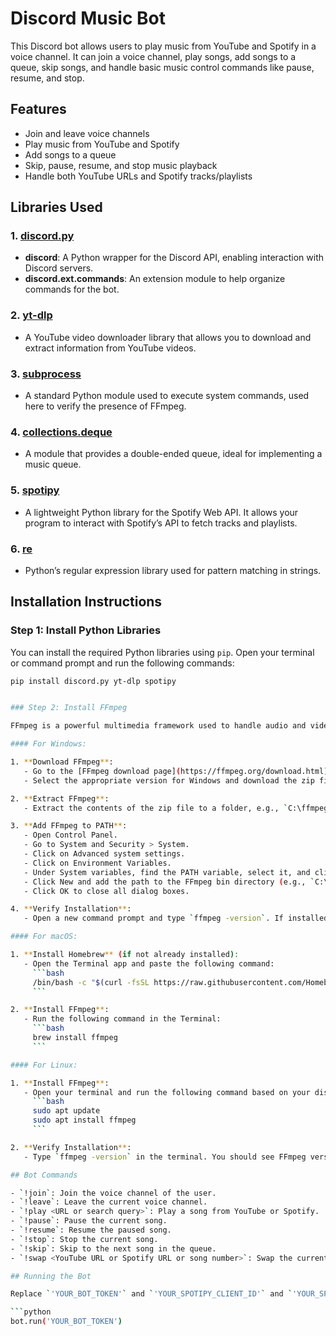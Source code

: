 # Discord Music Bot

This Discord bot allows users to play music from YouTube and Spotify in a voice channel. It can join a voice channel, play songs, add songs to a queue, skip songs, and handle basic music control commands like pause, resume, and stop.

## Features

- Join and leave voice channels
- Play music from YouTube and Spotify
- Add songs to a queue
- Skip, pause, resume, and stop music playback
- Handle both YouTube URLs and Spotify tracks/playlists

## Libraries Used

### 1. [discord.py](https://discordpy.readthedocs.io/en/stable/)
- **discord**: A Python wrapper for the Discord API, enabling interaction with Discord servers.
- **discord.ext.commands**: An extension module to help organize commands for the bot.

### 2. [yt-dlp](https://github.com/yt-dlp/yt-dlp)
- A YouTube video downloader library that allows you to download and extract information from YouTube videos.

### 3. [subprocess](https://docs.python.org/3/library/subprocess.html)
- A standard Python module used to execute system commands, used here to verify the presence of FFmpeg.

### 4. [collections.deque](https://docs.python.org/3/library/collections.html#collections.deque)
- A module that provides a double-ended queue, ideal for implementing a music queue.

### 5. [spotipy](https://spotipy.readthedocs.io/en/2.19.0/)
- A lightweight Python library for the Spotify Web API. It allows your program to interact with Spotify’s API to fetch tracks and playlists.

### 6. [re](https://docs.python.org/3/library/re.html)
- Python’s regular expression library used for pattern matching in strings.

## Installation Instructions

### Step 1: Install Python Libraries

You can install the required Python libraries using `pip`. Open your terminal or command prompt and run the following commands:

```bash
pip install discord.py yt-dlp spotipy


### Step 2: Install FFmpeg

FFmpeg is a powerful multimedia framework used to handle audio and video files. Follow these steps to install FFmpeg:

#### For Windows:

1. **Download FFmpeg**:
   - Go to the [FFmpeg download page](https://ffmpeg.org/download.html).
   - Select the appropriate version for Windows and download the zip file.

2. **Extract FFmpeg**:
   - Extract the contents of the zip file to a folder, e.g., `C:\ffmpeg`.

3. **Add FFmpeg to PATH**:
   - Open Control Panel.
   - Go to System and Security > System.
   - Click on Advanced system settings.
   - Click on Environment Variables.
   - Under System variables, find the PATH variable, select it, and click Edit.
   - Click New and add the path to the FFmpeg bin directory (e.g., `C:\ffmpeg\bin`).
   - Click OK to close all dialog boxes.

4. **Verify Installation**:
   - Open a new command prompt and type `ffmpeg -version`. If installed correctly, FFmpeg version information will be displayed.

#### For macOS:

1. **Install Homebrew** (if not already installed):
   - Open the Terminal app and paste the following command:
     ```bash
     /bin/bash -c "$(curl -fsSL https://raw.githubusercontent.com/Homebrew/install/HEAD/install.sh)"
     ```

2. **Install FFmpeg**:
   - Run the following command in the Terminal:
     ```bash
     brew install ffmpeg
     ```

#### For Linux:

1. **Install FFmpeg**:
   - Open your terminal and run the following command based on your distribution:
     ```bash
     sudo apt update
     sudo apt install ffmpeg
     ```

2. **Verify Installation**:
   - Type `ffmpeg -version` in the terminal. You should see FFmpeg version information if the installation was successful.

## Bot Commands

- `!join`: Join the voice channel of the user.
- `!leave`: Leave the current voice channel.
- `!play <URL or search query>`: Play a song from YouTube or Spotify.
- `!pause`: Pause the current song.
- `!resume`: Resume the paused song.
- `!stop`: Stop the current song.
- `!skip`: Skip to the next song in the queue.
- `!swap <YouTube URL or Spotify URL or song number>`: Swap the current song with a specific song.

## Running the Bot

Replace `'YOUR_BOT_TOKEN'` and `'YOUR_SPOTIPY_CLIENT_ID'` and `'YOUR_SPOTIPY_CLIENT_SECRET'` with your actual bot token and Spotify API credentials in the code. Then, run the bot with:

```python
bot.run('YOUR_BOT_TOKEN')



